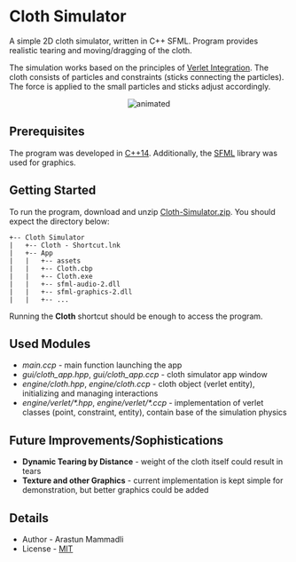 # Cloth Simulator
A simple 2D cloth simulator, written in C++ SFML. Program provides realistic tearing and moving/dragging of the cloth.

The simulation works based on the principles of [Verlet Integration](https://en.wikipedia.org/wiki/Verlet_integration). The cloth consists of particles and constraints (sticks connecting the particles). The force is applied to the small particles and sticks adjust accordingly.

<p align="center">
   <img src="demo/example-gif.gif" alt="animated" />
</p>


## Prerequisites
The program was developed in [C++14](https://en.cppreference.com/w/cpp/14). Additionally, the [SFML](https://www.sfml-dev.org/) library was used for graphics.


## Getting Started
To run the program, download and unzip [Cloth-Simulator.zip](Cloth-Simulator.zip). You should expect the directory below:

```
+-- Cloth Simulator
|   +-- Cloth - Shortcut.lnk
|   +-- App
|   |   +-- assets
|   |   +-- Cloth.cbp
|   |   +-- Cloth.exe
|   |   +-- sfml-audio-2.dll
|   |   +-- sfml-graphics-2.dll
|   |   +-- ...
```

Running the **Cloth** shortcut should be enough to access the program.


## Used Modules
- *main.ccp* - main function launching the app
- *gui/cloth_app.hpp*, *gui/cloth_app.ccp* - cloth simulator app window
- *engine/cloth.hpp*, *engine/cloth.ccp* - cloth object (verlet entity), initializing and managing interactions
- *engine/verlet/\*.hpp*, *engine/verlet/\*.ccp* - implementation of verlet classes (point, constraint, entity), contain base of the simulation physics


## Future Improvements/Sophistications
- **Dynamic Tearing by Distance** - weight of the cloth itself could result in tears
- **Texture and other Graphics** - current implementation is kept simple for demonstration, but better graphics could be added


## Details
- Author - Arastun Mammadli
- License - [MIT](LICENSE)
